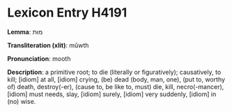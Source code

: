 # Lexicon Entry H4191

**Lemma**: מוּת

**Transliteration (xlit)**: mûwth

**Pronunciation**: mooth

**Description**:
a primitive root; to die (literally or figuratively); causatively, to kill; [idiom] at all, [idiom] crying, (be) dead (body, man, one), (put to, worthy of) death, destroy(-er), (cause to, be like to, must) die, kill, necro(-mancer), [idiom] must needs, slay, [idiom] surely, [idiom] very suddenly, [idiom] in (no) wise.
